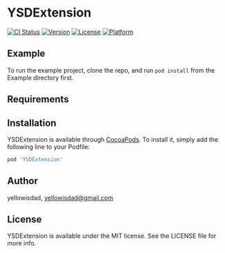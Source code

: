 # YSDExtension

[![CI Status](https://img.shields.io/travis/yellowisdad/YSDExtension.svg?style=flat)](https://travis-ci.org/yellowisdad/YSDExtension)
[![Version](https://img.shields.io/cocoapods/v/YSDExtension.svg?style=flat)](https://cocoapods.org/pods/YSDExtension)
[![License](https://img.shields.io/cocoapods/l/YSDExtension.svg?style=flat)](https://cocoapods.org/pods/YSDExtension)
[![Platform](https://img.shields.io/cocoapods/p/YSDExtension.svg?style=flat)](https://cocoapods.org/pods/YSDExtension)

## Example

To run the example project, clone the repo, and run `pod install` from the Example directory first.

## Requirements

## Installation

YSDExtension is available through [CocoaPods](https://cocoapods.org). To install
it, simply add the following line to your Podfile:

```ruby
pod 'YSDExtension'
```

## Author

yellowisdad, yellowisdad@gmail.com

## License

YSDExtension is available under the MIT license. See the LICENSE file for more info.
